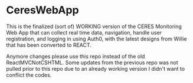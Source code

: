# CeresWebApp
This is the finalized (sort of) WORKING version of the CERES Monitoring Web App that can collect real time data, navigation, handle user registration, and logging in using Auth0, with the latest designs from Willie that has been converted to REACT. 

Anymore changes please use this repo instead of the old ReactMVCNotCSHTML. Some updates from the previous repo was not pulled prior to this repo due to an already working version I didn't want to conflict the codes. 
